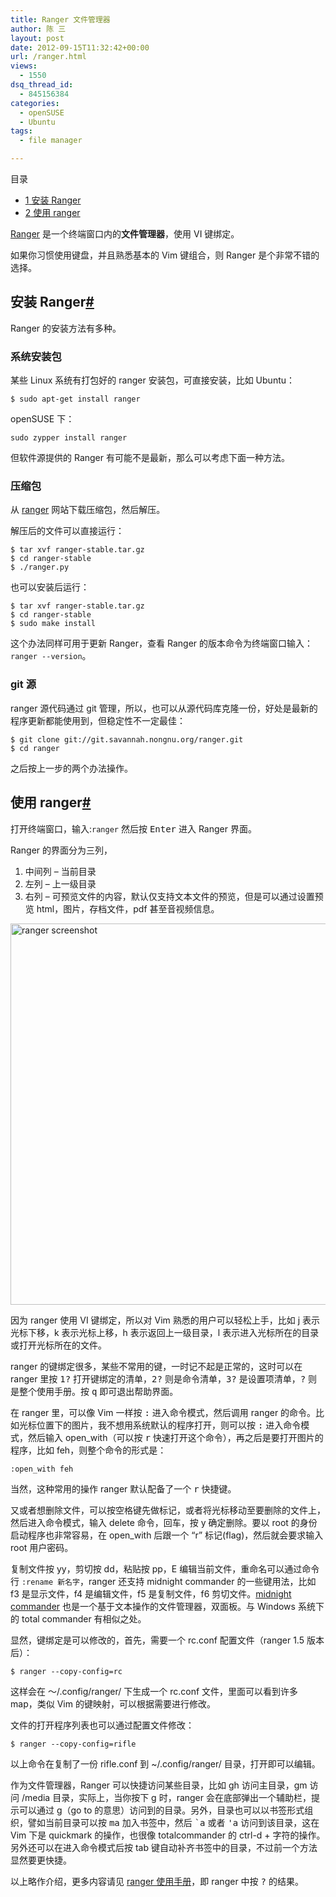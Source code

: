```yaml
---
title: Ranger 文件管理器
author: 陈 三
layout: post
date: 2012-09-15T11:32:42+00:00
url: /ranger.html
views:
  - 1550
dsq_thread_id:
  - 845156384
categories:
  - openSUSE
  - Ubuntu
tags:
  - file manager

---
```

<div id="toc_container" class="ml-l u-floatRight pure-u-1-1 pure-u-sm-2-5 toc_white no_bullets">
  <nav id="myaffix">
  
  <p class="toc-title">
    目录
  </p>
  
  <ul class="toc-list nav" role="menu">
    <li class="toc-list__item" role="menuitem">
      <a href="#_Ranger"><span class="toc_number toc_depth_1">1</span> 安装 Ranger</a>
    </li>
    <li class="toc-list__item" role="menuitem">
      <a href="#_ranger"><span class="toc_number toc_depth_1">2</span> 使用 ranger</a>
    </li>
  </ul></nav>
</div>

<div class="">
  <p>
    <a href="http://ranger.nongnu.org/index.html">Ranger</a> 是一个终端窗口内的<strong>文件管理器</strong>，使用 VI 键绑定。
  </p>
  
  <p>
    如果你习惯使用键盘，并且熟悉基本的 Vim 键组合，则 Ranger 是个非常不错的选择。
  </p>
  
  <h2 class="storycontent-h2">
    <span id="_Ranger">安装 Ranger</span><a title="标题链接地址" class="u-floatRight hidden" id="hey_Ranger" href="#_Ranger"><span class="" aria-hidden="true">#</span></a>
  </h2>
  
  <p>
    Ranger 的安装方法有多种。
  </p>
  
  <h3>
    系统安装包
  </h3>
  
  <p>
    某些 Linux 系统有打包好的 ranger 安装包，可直接安装，比如 Ubuntu：
  </p>
  
  <pre><code>$ sudo apt-get install ranger
</code></pre>
  
  <p>
    openSUSE 下：
  </p>
  
  <pre><code>sudo zypper install ranger
</code></pre>
  
  <p>
    但软件源提供的 Ranger 有可能不是最新，那么可以考虑下面一种方法。
  </p>
  
  <h3>
    压缩包
  </h3>
  
  <p>
    从 <a href="http://ranger.nongnu.org/download.html">ranger</a> 网站下载压缩包，然后解压。
  </p>
  
  <p>
    解压后的文件可以直接运行：
  </p>
  
  <pre><code>$ tar xvf ranger-stable.tar.gz 
$ cd ranger-stable 
$ ./ranger.py
</code></pre>
  
  <p>
    也可以安装后运行：
  </p>
  
  <pre><code>$ tar xvf ranger-stable.tar.gz 
$ cd ranger-stable 
$ sudo make install
</code></pre>
  
  <p>
    这个办法同样可用于更新 Ranger，查看 Ranger 的版本命令为终端窗口输入：<code>ranger --version</code>。
  </p>
  
  <h3>
    git 源
  </h3>
  
  <p>
    ranger 源代码通过 git 管理，所以，也可以从源代码库克隆一份，好处是最新的程序更新都能使用到，但稳定性不一定最佳：
  </p>
  
  <pre><code>$ git clone git://git.savannah.nongnu.org/ranger.git 
$ cd ranger
</code></pre>
  
  <p>
    之后按上一步的两个办法操作。
  </p>
  
  <h2 class="storycontent-h2">
    <span id="_ranger">使用 ranger</span><a title="标题链接地址" class="u-floatRight hidden" id="hey_ranger" href="#_ranger"><span class="" aria-hidden="true">#</span></a>
  </h2>
  
  <p>
    打开终端窗口，输入:<code>ranger</code> 然后按 <kbd>Enter</kbd> 进入 Ranger 界面。
  </p>
  
  <p>
    Ranger 的界面分为三列，
  </p>
  
  <ol>
    <li>
      中间列 &#8211; 当前目录
    </li>
    <li>
      左列 &#8211; 上一级目录
    </li>
    <li>
      右列 &#8211; 可预览文件的内容，默认仅支持文本文件的预览，但是可以通过设置预览 html，图片，存档文件，pdf 甚至音视频信息。
    </li>
  </ol>
  
  <p>
    <a href="http://www.zfanw.com/blog/wp-content/uploads/2012/09/ranger.png"><img src="http://www.zfanw.com/blog/wp-content/uploads/2012/09/ranger.png" alt="ranger screenshot" title="ranger" width="610" "alignnone size-full wp-image-5552" srcset="https://www.zfanw.com/blog/wp-content/uploads/2012/09/ranger.png 810w, https://www.zfanw.com/blog/wp-content/uploads/2012/09/ranger-300x222.png 300w" sizes="(max-width: 810px) 100vw, 810px" /></a>
  </p>
  
  <p>
    因为 ranger 使用 VI 键绑定，所以对 Vim 熟悉的用户可以轻松上手，比如 j 表示光标下移，k 表示光标上移，h 表示返回上一级目录，l 表示进入光标所在的目录或打开光标所在的文件。
  </p>
  
  <p>
    ranger 的键绑定很多，某些不常用的键，一时记不起是正常的，这时可以在 ranger 里按 <kbd>1?</kbd> 打开键绑定的清单，<kbd>2?</kbd> 则是命令清单，<kbd>3?</kbd> 是设置项清单，<kbd>?</kbd> 则是整个使用手册。按 <kbd>q</kbd> 即可退出帮助界面。
  </p>
  
  <p>
    在 ranger 里，可以像 Vim 一样按 <kbd>:</kbd> 进入命令模式，然后调用 ranger 的命令。比如光标位置下的图片，我不想用系统默认的程序打开，则可以按 <kbd>:</kbd> 进入命令模式，然后输入 open_with（可以按 <kbd>r</kbd> 快速打开这个命令），再之后是要打开图片的程序，比如 feh，则整个命令的形式是：
  </p>
  
  <pre><code>:open_with feh
</code></pre>
  
  <p>
    当然，这种常用的操作 ranger 默认配备了一个 <kbd>r</kbd> 快捷键。
  </p>
  
  <p>
    又或者想删除文件，可以按空格键先做标记，或者将光标移动至要删除的文件上，然后进入命令模式，输入 delete 命令，回车，按 y 确定删除。要以 root 的身份启动程序也非常容易，在 open_with 后跟一个 &#8220;r&#8221; 标记(flag)，然后就会要求输入 root 用户密码。
  </p>
  
  <p>
    复制文件按 yy，剪切按 dd，粘贴按 pp，E 编辑当前文件，重命名可以通过命令行 <code>:rename 新名字</code>，ranger 还支持 midnight commander 的一些键用法，比如 f3 是显示文件，f4 是编辑文件，f5 是复制文件，f6 剪切文件。<a href="http://www.gnu.org/software/mc/">midnight commander</a> 也是一个基于文本操作的文件管理器，双面板。与 Windows 系统下的 total commander 有相似之处。
  </p>
  
  <p>
    显然，键绑定是可以修改的，首先，需要一个 rc.conf 配置文件（ranger 1.5 版本后）：
  </p>
  
  <pre><code>$ ranger --copy-config=rc
</code></pre>
  
  <p>
    这样会在 ～/.config/ranger/ 下生成一个 rc.conf 文件，里面可以看到许多 map，类似 Vim 的键映射，可以根据需要进行修改。
  </p>
  
  <p>
    文件的打开程序列表也可以通过配置文件修改：
  </p>
  
  <pre><code>$ ranger --copy-config=rifle
</code></pre>
  
  <p>
    以上命令在复制了一份 rifle.conf 到 ~/.config/ranger/ 目录，打开即可以编辑。
  </p>
  
  <p>
    作为文件管理器，Ranger 可以快捷访问某些目录，比如 gh 访问主目录，gm 访问 /media 目录，实际上，当你按下 g 时，ranger 会在底部弹出一个辅助栏，提示可以通过 g（go to 的意思）访问到的目录。另外，目录也可以以书签形式组织，譬如当前目录可以按 <kbd>ma</kbd> 加入书签中，然后 <kbd>`a</kbd> 或者 <kbd>'a</kbd> 访问到该目录，这在 Vim 下是 quickmark 的操作，也很像 totalcommander 的 ctrl-d + 字符的操作。另外还可以在进入命令模式后按 tab 键自动补齐书签中的目录，不过前一个方法显然要更快捷。
  </p>
  
  <p>
    以上略作介绍，更多内容请见 <a href="http://ranger.nongnu.org/ranger.1.html">ranger 使用手册</a>，即 ranger 中按 <kbd>?</kbd> 的结果。
  </p>
</div>